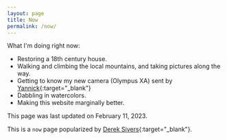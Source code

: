 ```yaml
---
layout: page
title: Now
permalink: /now/
---
```


What I'm doing right now:

- Restoring a 18th century house.
- Walking and climbing the local mountains, and taking pictures along the way.
- Getting to know my new camera (Olympus XA) sent by [Yannick](https://yannickschutz.com/){:target="\_blank"}
- Dabbling in watercolors.
- Making this website marginally better.

This page was last updated on February 11, 2023.

This is a `now` page popularized by [Derek Sivers](https://sivers.org/now){:target="\_blank"}.
